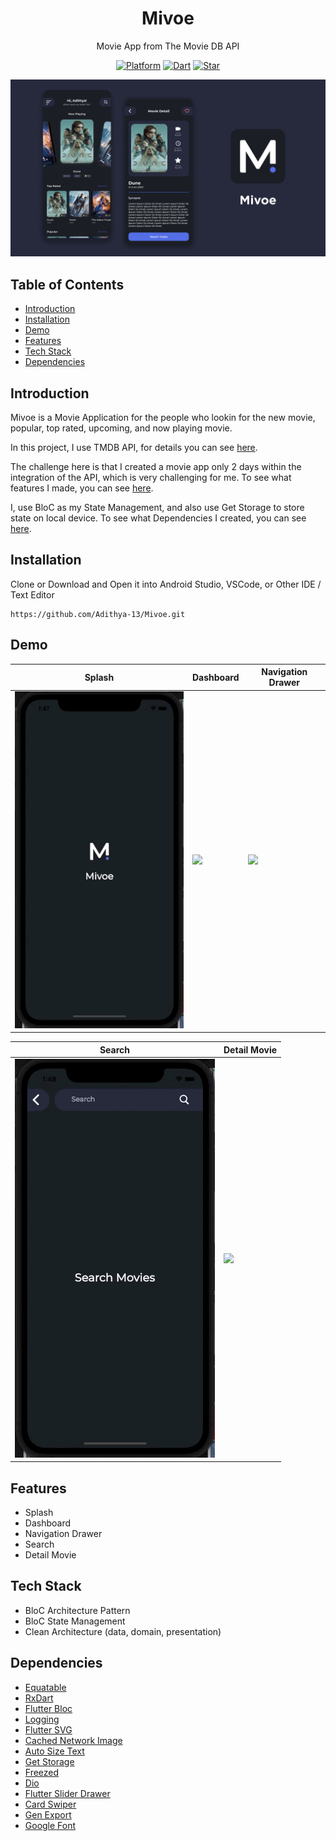 <h1 align="center">
  Mivoe
</h1>
<p align="center">
  Movie App from The Movie DB API
</p>
<p align="center">
  <a href="https://flutter.dev/"><img alt="Platform" src="https://img.shields.io/badge/platform-Flutter-blue.svg"></a>
  <a href="https://dart.dev/"><img alt="Dart" src="https://img.shields.io/badge/dart-2.17.2-blue.svg"></a>
  <a href="https://github.com/Adithya-13/Mivoe/"><img alt="Star" src="https://img.shields.io/github/stars/Adithya-13/Mivoe"></a>
</p>

<p align="center">
  <img src="demo/cover.png"/>
</p>

## Table of Contents
- [Introduction](#introduction)
- [Installation](#installation)
- [Demo](#demo)
- [Features](#features)
- [Tech Stack](#tech-stack)
- [Dependencies](#dependencies)

## Introduction

Mivoe is a Movie Application for the people who lookin for the new movie, popular, top rated, upcoming, and now playing movie.

In this project, I use TMDB API, for details you can see [here](#tech-stack).

The challenge here is that I created a movie app only 2 days within the integration of the API, which is very challenging for me. To see what features I made, you can see [here](#features).

I, use BloC as my State Management, and also use Get Storage to store state on local device. To see what Dependencies I created, you can see [here](#dependencies).

## Installation

Clone or Download and Open it into Android Studio, VSCode, or Other IDE / Text Editor
```
https://github.com/Adithya-13/Mivoe.git
```  

## Demo

|Splash|Dashboard|Navigation Drawer|
|--|--|--|
|![](demo/splash.gif)|![](demo/dashboard.gif)|![](demo/drawer.gif)|

|Search|Detail Movie|
|--|--|
|![](demo/search.gif)|![](demo/detail.gif)|

## Features
- Splash
- Dashboard
- Navigation Drawer
- Search
- Detail Movie

## Tech Stack
- BloC Architecture Pattern
- BloC State Management
- Clean Architecture (data, domain, presentation)

## Dependencies
- [Equatable](https://pub.dev/packages/equatable)
- [RxDart](https://pub.dev/packages/rxdart)
- [Flutter Bloc](https://pub.dev/packages/flutter_bloc)
- [Logging](https://pub.dev/packages/logging)
- [Flutter SVG](https://pub.dev/packages/flutter_svg)
- [Cached Network Image](https://pub.dev/packages/cached_network_image)
- [Auto Size Text](https://pub.dev/packages/auto_size_text)
- [Get Storage](https://pub.dev/packages/get_storage)
- [Freezed](https://pub.dev/packages/freezed)
- [Dio](https://pub.dev/packages/dio)
- [Flutter Slider Drawer](https://pub.dev/packages/flutter_slider_drawer)
- [Card Swiper](https://pub.dev/packages/card_swiper)
- [Gen Export](https://pub.dev/packages/gen_export)
- [Google Font](https://pub.dev/packages/google_font)



